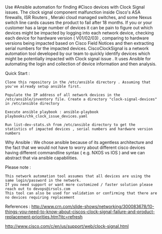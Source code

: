 Use #Ansible automation for finding #Cisco devices with Clock Signal issues. The clock signal component malfunction inside Cisco's ASA firewalls, ISR Routers , Meraki cloud managed switches, and some Nexus switch line cards causes the product to fail after 18 months. If you or your customer has a large number of devices it can be pain to figure out which devices might be impacted by logging into each network device, checking each device for hardware version ( V01/02/03) , comparing to hardware versions being impacted based on Cisco Field Notices and then extracting serial numbers for the impacted devices. CiscoClockSignal is a network automation tool developed by our team to quickly identify devices which might be potentially impacted with Clock signal issue . It uses Ansible for automating the login and collection of device information and then analysis.

Quick Start :

    Clone this repository in the /etc/ansible directory . Assuming that you've already setup ansible first.

    Populate the IP address of all network devices in the /etc/ansible/inventory file. Create a directory "clock-signal-devices" in /etc/ansible directory

    Execute ansible playbook : ansible-playbook playbooks/chk_clock_issue_devices.yaml

    Run list-dev-stats.sh from /etc/ansible directory to get the statistics of impacted devices , serial numbers and hardware version numbers

Why Ansible : We chose ansible because of its agentless architecture and the fact that we would not have to worry about different cisco devices having different commandline syntax ( e.g. NXOS vs IOS ) and we can abstract that via ansible capabilities.

Please note :

    This network automation tool assumes that all devices are using the same login/password in the network.
    If you need support or want more customized / faster solution please reach out to devops@irsols.com
    This tool can also be used for validation or confirming that there are no devices requiring replacement

References : http://www.crn.com/slide-shows/networking/300083678/10-things-you-need-to-know-about-ciscos-clock-signal-failure-and-product-replacement-priorities.htm?itc=refresh

http://www.cisco.com/c/en/us/support/web/clock-signal.html
